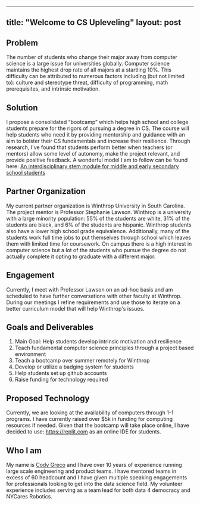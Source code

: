  ---
title: "Welcome to CS Upleveling"
layout: post
---
## Problem
The number of students who change their major away from computer science is a large issue for universities globally. Computer science maintains the highest drop rate of all majors at a startling 10%. This difficulty can be attributed to numerous factors including (but not limited to): culture and stereotype threat, difficulty of programming, math prerequisites, and intrinsic motivation.

## Solution 
I propose a consolidated “bootcamp” which helps high school and college students prepare for the rigors of pursuing a degree in CS. The course will help students who need it by providing mentorship and guidance with an aim to bolster their CS fundamentals and increase their resilience. Through research, I've found that students perform better when teachers (or mentors) allow some level of autonomy, make the project relevant, and provide positive feedback. A wonderful model I am to follow can be found here: [An interdisciplinary stem module for middle and early secondary school students](https://stemeducationjournal.springeropen.com/articles/10.1186/2196-7822-1-6)

## Partner Organization
My current partner organization is Winthrop University in South Carolina. The project mentor is Professor Stephanie Lawson. Winthrop is a university with a large minority population: 55% of the students are white, 31% of the students are black, and 6% of the students are hispanic. Winthrop students also have a lower high school grade equivalence. Additionally, many of the students work full time jobs to put themselves through school which leaves them with limited time for coursework.  On campus there is a high interest in computer science but a lot of the students who pursue the degree do not actually complete it opting to graduate with a different major.

## Engagement 
Currently, I meet with Professor Lawson on an ad-hoc basis and am scheduled to have further conversations with other faculty at Winthrop. During our meetings I refine requirements and use those to iterate on a better curriculum model that will help Winthrop's issues. 

## Goals and Deliverables
  1. Main Goal: Help students develop intrinsic motivation and resilience
  2. Teach fundamental computer science principles through a project based environment
  3. Teach a bootcamp over summer remotely for Winthrop
  4. Develop or utilize a badging system for students
  5. Help students set up github accounts
  6. Raise funding for technology required

## Proposed Technology
Currently, we are looking at the availability of computers through 1-1 programs. I have currently raised over $5k in funding for computing resources if needed. Given that the bootcamp will take place online, I have decided to use: https://replit.com as an online IDE for students. 

## Who I am
My name is [Cody Greco](https://www.linkedin.com/in/cody-j-greco/) and I have over 10 years of experience running large scale engineering and product teams. I have mentored teams in excess of 60 headcount and I have given multiple speaking engagements for professionals looking to get into the data science field. My volunteer experience includes serving as a team lead for both data 4 democracy and NYCares Robotics.
